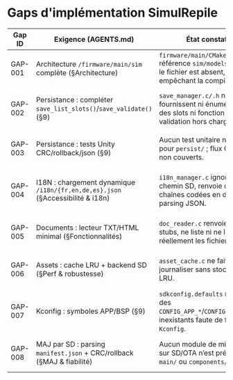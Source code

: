 # Gaps d'implémentation SimulRepile

| Gap ID | Exigence (AGENTS.md) | État constaté | Action minimale proposée |
| --- | --- | --- | --- |
| GAP-001 | Architecture `/firmware/main/sim` complète (§Architecture) | `firmware/main/CMakeLists.txt` référence `sim/models.c` mais le fichier est absent, empêchant la compilation. | Ajouter `sim/models.c` avec les utilitaires de modèles (ex : helpers d’environnement) et l’enregistrer dans CMake. |
| GAP-002 | Persistance : compléter `save_list_slots()`/`save_validate()` (§9) | `save_manager.c/.h` ne fournissent ni énumération des slots ni fonction de validation hors chargement. | Implémenter `save_manager_list_slots()` (scan + métadonnées) et `save_manager_validate_slot()` (lecture en-tête + CRC). |
| GAP-003 | Persistance : tests Unity CRC/rollback/json (§9) | Aucun test unitaire n’existe pour `persist/` ; flux CRC/.bak non couverts. | Ajouter un composant de tests Unity ciblant `save_manager` (CRC, .bak de secours, sérialisation JSON). |
| GAP-004 | I18N : chargement dynamique `/i18n/{fr,en,de,es}.json` (§Accessibilité & i18n) | `i18n_manager.c` ignore le chemin SD, renvoie des chaînes codées en dur sans parsing JSON. | Implémenter chargement JSON (ex : cJSON), cache en mémoire et bascule à chaud via `i18n_manager_set_language`. |
| GAP-005 | Documents : lecteur TXT/HTML minimal (§Fonctionnalités) | `doc_reader.c` renvoie des stubs, ne liste ni ne lit réellement les fichiers SD. | Parcourir les dossiers par catégorie, filtrer extensions, lire contenu TXT/HTML (fallback texte). |
| GAP-006 | Assets : cache LRU + backend SD (§Perf & robustesse) | `asset_cache.c` ne fait que journaliser sans stockage ni LRU. | Introduire un mini-cache (liste chaînée/queue) avec limite configurable, comptage références et lecture sur SD. |
| GAP-007 | Kconfig : symboles APP/BSP (§9) | `sdkconfig.defaults` référence des `CONFIG_APP_*`/`CONFIG_BSP_*` inexistants faute de fichier `Kconfig`. | Ajouter `Kconfig`/sous-Kconfig définissant ces options (valeurs par défaut alignées). |
| GAP-008 | MAJ par SD : parsing `manifest.json` + CRC/rollback (§MAJ & fiabilité) | Aucun module de mise à jour sur SD/OTA n’est présent dans `main/` ou `components/`. | Créer un module `updates` (lecture manifeste, vérification CRC, copie binaire + rollback .bak). |
